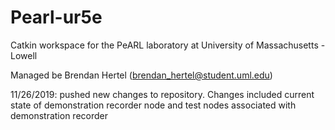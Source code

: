 # Pearl-ur5e
Catkin workspace for the PeARL laboratory at University of Massachusetts - Lowell

Managed be Brendan Hertel (brendan_hertel@student.uml.edu)

11/26/2019: pushed new changes to repository. Changes included current state of demonstration recorder node and test nodes associated with demonstration recorder
